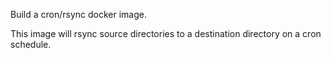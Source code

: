 Build a cron/rsync docker image.

This image will rsync source directories to a destination directory on a cron schedule.
